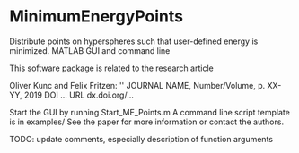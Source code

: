 # MinimumEnergyPoints
Distribute points on hyperspheres such that user-defined energy is minimized. MATLAB GUI and command line

This software package is related to the research article

Oliver Kunc and Felix Fritzen: ''
JOURNAL NAME, Number/Volume, p. XX-YY, 2019
DOI   ...
URL   dx.doi.org/...

Start the GUI by running Start_ME_Points.m
A command line script template is in examples/
See the paper for more information or contact the authors.

TODO: update comments, especially description of function arguments